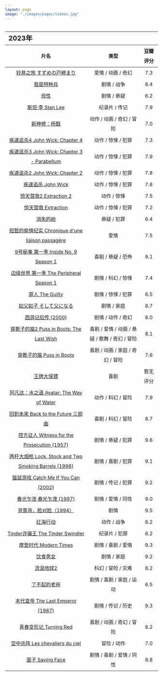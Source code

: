 ```yaml
---
layout: page
image: "./images/pages/videos.jpg"
---
```


<table style="line-height:32px;width:100%; height:100%; margin: 0 auto;text-align:center;border-bottom:1px solid;">
    <thead>
        <tr>
            <th colspan="4" style="text-align:left;font-size:22px;">2023年</th>
        </tr>
        <tr style="border-bottom:1px solid; border-top:1px solid;">
    　       <th>片名</th>
             <th>类型</th>
             <th>豆瓣评分</th>
        </tr>
　　</thead>
    <tbody>
        <tr>
    　　　　　<td><a href="https://movie.douban.com/subject/35371261/" target="_blank">铃芽之旅 すずめの戸締まり</a></td>
    　　　　　<td>爱情 / 动画 / 奇幻</td>
    　　　　　<td>7.3</td>
    　　 </tr>
        <tr>
    　　　　　<td><a href="https://movie.douban.com/subject/5919553/" target="_blank">我是特种兵</a></td>
    　　　　　<td>剧情 / 战争</td>
    　　　　　<td>8.4</td>
    　　 </tr>
        <tr>
    　　　　　<td><a href="https://movie.douban.com/subject/35656754/" target="_blank">母性</a></td>
    　　　　　<td>剧情 / 悬疑</td>
    　　　　　<td>6.2</td>
    　　 </tr>
        <tr>
    　　　　　<td><a href="https://movie.douban.com/subject/36200307/" target="_blank">斯坦·李 Stan Lee</a></td>
    　　　　　<td>纪录片 / 传记</td>
    　　　　　<td>7.9</td>
    　　 </tr>
        <tr>
    　　　　　<td><a href="https://movie.douban.com/subject/35360684/" target="_blank">新神榜：杨戬</a></td>
    　　　　　<td>动作 / 动画 / 奇幻 / 冒险</td>
    　　　　　<td>7.0</td>
    　　 </tr>
        <tr>
    　　　　　<td><a href="https://movie.douban.com/subject/33455421/" target="_blank">疾速追杀4 John Wick: Chapter 4</a></td>
    　　　　　<td>动作 / 惊悚 / 犯罪</td>
    　　　　　<td>7.3</td>
    　　 </tr>
        <tr>
    　　　　　<td><a href="https://movie.douban.com/subject/26909790/" target="_blank">疾速追杀3 John Wick: Chapter 3 - Parabellum</a></td>
    　　　　　<td>动作 / 惊悚 / 犯罪</td>
    　　　　　<td>7.9</td>
    　　 </tr>
        <tr>
    　　　　　<td><a href="https://movie.douban.com/subject/26333560/" target="_blank">疾速追杀2 John Wick: Chapter 2 </a></td>
    　　　　　<td>动作 / 惊悚 / 犯罪</td>
    　　　　　<td>7.8</td>
    　　 </tr>
        <tr>
    　　　　　<td><a href="https://movie.douban.com/subject/25798131/" target="_blank">疾速追杀 John Wick</a></td>
    　　　　　<td>动作 / 惊悚 / 犯罪</td>
    　　　　　<td>7.8</td>
    　　 </tr>
        <tr>
    　　　　　<td><a href="https://movie.douban.com/subject/35056376/" target="_blank">惊天营救2 Extraction 2</a></td>
    　　　　　<td>动作 / 惊悚</td>
    　　　　　<td>7.5</td>
    　　 </tr>
        <tr>
    　　　　　<td><a href="https://movie.douban.com/subject/30314127/" target="_blank">惊天营救 Extraction</a></td>
    　　　　　<td>动作 / 惊悚 / 犯罪</td>
    　　　　　<td>7.2</td>
    　　 </tr>
        <tr>
    　　　　　<td><a href="https://movie.douban.com/subject/35660795/" target="_blank">消失的她</a></td>
    　　　　　<td>悬疑 / 犯罪</td>
    　　　　　<td>6.4</td>
    　　 </tr>
        <tr>
    　　　　　<td><a href="https://movie.douban.com/subject/35447469/" target="_blank">短暂的偷情纪实 Chronique d'une liaison passagère</a></td>
    　　　　　<td>爱情</td>
    　　　　　<td>7.5</td>
    　　 </tr>
        <tr>
    　　　　　<td><a href="https://movie.douban.com/subject/20452350/" target="_blank">9号秘事 第一季 Inside No. 9 Season 1</a></td>
    　　　　　<td>喜剧 / 悬疑 / 恐怖</td>
    　　　　　<td>9.1</td>
    　　 </tr>
        <tr>
    　　　　　<td><a href="https://movie.douban.com/subject/30198955/" target="_blank">边缘世界 第一季 The Peripheral Season 1</a></td>
    　　　　　<td>剧情 / 科幻 / 惊悚</td>
    　　　　　<td>7.4</td>
    　　 </tr>
        <tr>
    　　　　　<td><a href="https://movie.douban.com/subject/30400539/" target="_blank">罪人 The Guilty </a></td>
    　　　　　<td>剧情 / 惊悚 / 犯罪</td>
    　　　　　<td>6.5</td>
    　　 </tr>
        <tr>
    　　　　　<td><a href="https://movie.douban.com/subject/10571509/" target="_blank">如父如子 そして父になる</a></td>
    　　　　　<td>剧情 / 家庭</td>
    　　　　　<td>8.7</td>
    　　 </tr>
        <tr>
    　　　　　<td><a href="https://movie.douban.com/subject/2245679/" target="_blank">西游记后传 (2000)</a></td>
    　　　　　<td>剧情 / 动作 / 奇幻</td>
    　　　　　<td>8.0</td>
    　　 </tr>
        <tr>
    　　　　　<td><a href="https://movie.douban.com/subject/25868125/" target="_blank">穿靴子的猫2 Puss in Boots: The Last Wish</a></td>
    　　　　　<td>喜剧 / 爱情 / 动画 / 悬疑 / 歌舞 / 奇幻 / 冒险</td>
    　　　　　<td>8.1</td>
    　　 </tr>
        <tr>
    　　　　　<td><a href="https://movie.douban.com/subject/2028585/" target="_blank">穿靴子的猫 Puss in Boots</a></td>
    　　　　　<td>喜剧 / 动画 / 家庭 / 奇幻 / 冒险</td>
    　　　　　<td>7.6</td>
    　　 </tr>
        <tr>
    　　　　　<td><a href="https://movie.douban.com/subject/35543544/" target="_blank">王牌大保镖</a></td>
    　　　　　<td>喜剧</td>
    　　　　　<td>暂无评分</td>
    　　 </tr>
        <tr>
    　　　　　<td><a href="https://movie.douban.com/subject/4811774/" target="_blank">阿凡达：水之道 Avatar: The Way of Water</a></td>
    　　　　　<td>动作 / 科幻 / 冒险</td>
    　　　　　<td>7.9</td>
    　　 </tr>
        <tr>
    　　　　　<td><a href="https://movie.douban.com/subject/1300555/" target="_blank">回到未来 Back to the Future 三部曲</a></td>
    　　　　　<td>喜剧 / 科幻 / 冒险</td>
    　　　　　<td>8.7</td>
    　　</tr>
        <tr>
    　　　　　<td><a href="https://movie.douban.com/subject/1296141/" target="_blank">控方证人 Witness for the Prosecution (1957)</a></td>
    　　　　　<td>剧情 / 悬疑 / 犯罪</td>
    　　　　　<td>9.6</td>
    　　</tr>
        <tr>
    　　　　　<td><a href="https://movie.douban.com/subject/1293350/" target="_blank">两杆大烟枪 Lock, Stock and Two Smoking Barrels (1998)</a></td>
    　　　　　<td>剧情 / 喜剧 / 犯罪</td>
    　　　　　<td>9.1</td>
    　　</tr>
        <tr>
    　　　　　<td><a href="https://movie.douban.com/subject/1305487/" target="_blank">猫鼠游戏 Catch Me If You Can (2002)</a></td>
    　　　　　<td>剧情 / 传记 / 犯罪</td>
    　　　　　<td>9.2</td>
    　　</tr>
        <tr>
    　　　　　<td><a href="https://movie.douban.com/subject/1292679/" target="_blank">春光乍泄 春光乍洩 (1997)</a></td>
    　　　　　<td>剧情 / 爱情 / 同性</td>
    　　　　　<td>9.0</td>
    　　</tr>
        <tr>
    　　　　　<td><a href="https://movie.douban.com/subject/1307856/" target="_blank">背靠背，脸对脸（1994）</a></td>
    　　　　　<td>剧情</td>
    　　　　　<td>9.5</td>
    　　</tr>
        <tr>
    　　　　　<td><a href="https://movie.douban.com/subject/26861685/" target="_blank">红海行动</a></td>
    　　　　　<td>动作 / 战争</td>
    　　　　　<td>8.2</td>
    　　</tr>
        <tr>
    　　　　　<td><a href="https://movie.douban.com/subject/35732660/" target="_blank">Tinder诈骗王 The Tinder Swindler</a></td>
    　　　　　<td>纪录片 / 犯罪</td>
    　　　　　<td>8.2</td>
    　　</tr>
        <tr>
    　　　　　<td><a href="https://movie.douban.com/subject/1294371/" target="_blank">摩登时代 Modern Times</a></td>
    　　　　　<td>剧情 / 喜剧 / 爱情</td>
    　　　　　<td>9.3</td>
    　　</tr>
        <tr>
    　　　　　<td><a href="https://movie.douban.com/subject/1291818/" target="_blank">饮食男女</a></td>
    　　　　　<td>剧情 / 家庭</td>
    　　　　　<td>9.2</td>
    　　</tr>
        <tr>
    　　　　　<td><a href="https://movie.douban.com/subject/35267208/" target="_blank">流浪地球2</a></td>
    　　　　　<td>科幻 / 冒险 / 灾难</td>
    　　　　　<td>8.2</td>
    　　</tr>
        <tr>
    　　　　　<td><a href="https://movie.douban.com/subject/30391228/" target="_blank">了不起的老爸</a></td>
    　　　　　<td>剧情 / 喜剧 / 家庭 / 运动</td>
    　　　　　<td>6.5</td>
    　　</tr>
        <tr>
    　　　　　<td><a href="https://movie.douban.com/subject/1293172/" target="_blank">末代皇帝 The Last Emperor (1987)</a></td>
    　　　　　<td>剧情 / 传记 / 历史</td>
    　　　　　<td>9.3</td>
    　　</tr>
        <tr>
    　　　　　<td><a href="https://movie.douban.com/subject/35284253/" target="_blank">青春变形记 Turning Red</a></td>
    　　　　　<td>喜剧 / 动画 / 奇幻 / 冒险</td>
    　　　　　<td>8.2</td>
    　　</tr>
        <tr>
    　　　　　<td><a href="https://movie.douban.com/subject/1550450/" target="_blank">空中杀阵 Les chevaliers du ciel</a></td>
    　　　　　<td>冒险 / 动作</td>
    　　　　　<td>7.0</td>
    　　</tr>
        <tr>
    　　　　　<td><a href="https://movie.douban.com/subject/1421278/" target="_blank">面子 Saving Face</a></td>
    　　　　　<td>剧情 / 喜剧 / 爱情 / 同性</td>
    　　　　　<td>8.8</td>
    　　</tr>
    </tbody>
</table>

<table style="line-height:32px;width:100%; height:100%; margin: 0 auto;text-align:center;border-bottom:1px solid;">
    <thead>
        <tr>
            <th colspan="4" style="text-align:left;font-size:22px;">2022年</th>
        </tr>
        <tr style="border-bottom:1px solid; border-top:1px solid;">
            　 <th>片名</th>
            <th>类型</th>
            <th>豆瓣评分</th>
        </tr>
        　　
    </thead>
    <tbody>
        <tr>
            　　　　　<td>
                <a href="https://movie.douban.com/subject/1303173/" target="_blank">甲方乙方</a>
            </td>
            　　　　　<td>喜剧</td>
            　　　　　<td>8.4</td>
        　　</tr>
        <tr>
            　　　　　<td>
                <a href="https://movie.douban.com/subject/1304102/" target="_blank">谍影重重 The Bourne Identity</a>
            </td>
            　　　　　<td>动作 / 悬疑 / 惊悚</td>
            　　　　　<td>8.6</td>
            　　</tr>
        <tr>
            　　　　　<td>
                <a href="https://movie.douban.com/subject/3395373/" target="_blank">蝙蝠侠：黑暗骑士崛起 The Dark Knight Rises</a>
            </td>
            　　　　　<td>剧情 / 动作 / 科幻 / 犯罪 / 惊悚</td>
            　　　　　<td>8.8</td>
            　　</tr>
        <tr>
            　　　　　<td>
                <a href="https://movie.douban.com/subject/1851857/" target="_blank">蝙蝠侠：黑暗骑士 The Dark Knight</a>
            </td>
            　　　　　<td>剧情 / 动作 / 科幻 / 犯罪 / 惊悚</td>
            　　　　　<td>9.2</td>
            　　</tr>
        <tr>
            　　　　　<td>
                <a href="https://movie.douban.com/subject/1309069/" target="_blank">蝙蝠侠：侠影之谜 Batman Begins</a>
            </td>
            　　　　　<td>剧情 / 动作 / 科幻 / 犯罪 / 惊悚</td>
            　　　　　<td>8.6</td>
            　　</tr>
        <tr>
            　　　　　<td>
                <a href="https://movie.douban.com/subject/1307389/" target="_blank">憨豆特工 Johnny English</a>
            </td>
            　　　　　<td>喜剧 / 动作 / 冒险</td>
            　　　　　<td>7.7</td>
            　　</tr>
        <tr>
            　　　　　<td>
                <a href="https://movie.douban.com/subject/1307739/" target="_blank">国产凌凌漆</a>
            </td>
            　　　　　<td>喜剧 / 动作</td>
            　　　　　<td>8.4</td>
            　　</tr>
        <tr>
            　　　　　<td>
                <a href="https://movie.douban.com/subject/1308843/" target="_blank">我，机器人 I, Robot</a>
            </td>
            　　　　　<td>动作 / 科幻 / 悬疑 / 惊悚</td>
            　　　　　<td>8.2</td>
            　　</tr>
        <tr>
            　　　　　<td>
                <a href="https://movie.douban.com/subject/25864085/" target="_blank">火星救援 The Martian</a>
            </td>
            　　　　　<td>剧情 / 科幻 / 冒险</td>
            　　　　　<td>8.5</td>
            　　</tr>
        <tr>
            　　　　　<td>
                <a href="" target="_blank">独裁者</a>
            </td>
            　　　　　<td>喜剧</td>
            　　　　　<td>-</td>
            　　</tr>
        <tr>
            　　　　　<td>
                <a href="https://movie.douban.com/subject/1300117/" target="_blank">千钧一发</a>
            </td>
            　　　　　<td>剧情 / 科幻 / 惊悚</td>
            　　　　　<td>8.8</td>
            　　</tr>
        <tr>
            　　　　　<td>
                <a href="https://movie.douban.com/subject/35183042/" target="_blank">独行月球</a>
            </td>
            　　　　　<td>喜剧 / 科幻</td>
            　　　　　<td>6.7</td>
            　　</tr>
        <tr>
            　　　　　<td>
                <a href="https://movie.douban.com/subject/34442667/" target="_blank">搜索</a>
            </td>
            　　　　　<td>剧情 / 悬疑</td>
            　　　　　<td>7.4</td>
            　　</tr>
        <tr>
            　　　　　<td>
                <a href="https://movie.douban.com/subject/34874432/" target="_blank">花束般的恋爱</a>
            </td>
            　　　　　<td>剧情 / 爱情</td>
            　　　　　<td>8.6</td>
            　　</tr>
        <tr>
            　　　　　<td>
                <a href="https://movie.douban.com/subject/24404677/" target="_blank">超体 Lucy</a>
            </td>
            　　　　　<td>动作 / 科幻</td>
            　　　　　<td>7.4</td>
            　　</tr>
        <tr>
            　　　　　<td>
                <a href="https://movie.douban.com/subject/35280912/" target="_blank">首尔大作战 서울대작전</a>
            </td>
            　　　　　<td>剧情 / 喜剧 / 动作 / 犯罪</td>
            　　　　　<td>5.3</td>
            　　</tr>
        <tr>
            　　　　　<td>
                <a href="https://movie.douban.com/subject/3397503/" target="_blank">未知死亡 Ghajini</a>
            </td>
            　　　　　<td>剧情 / 动作 / 爱情 / 悬疑 / 惊悚</td>
            　　　　　<td>8.2</td>
            　　</tr>
        <tr>
            　　　　　<td>
                <a href="https://movie.douban.com/subject/35073886/" target="_blank">分手的决心 헤어질 결심</a>
            </td>
            　　　　　<td>剧情 / 犯罪 / 悬疑 </td>
            　　　　　<td>7.7</td>
            　　</tr>
        <tr>
            　　　　　<td>
                <a href="https://movie.douban.com/subject/1301753/" target="_blank">狮子王 The Lion King (1994)</a>
            </td>
            　　　　　<td>动画 / 冒险 / 歌舞</td>
            　　　　　<td>9.1</td>
            　　</tr>
        <tr>
            　　　　　<td>
                <a href="https://movie.douban.com/subject/10453723/" target="_blank">人类清除计划 The Purge</a>
            </td>
            　　　　　<td>科幻 / 惊悚 / 犯罪</td>
            　　　　　<td>6.0</td>
            　　</tr>
        <tr>
            　　　　　<td>
                <a href="https://movie.douban.com/subject/25986180/" target="_blank">釜山行 부산행</a>
            </td>
            　　　　　<td>动作 / 惊悚 / 灾难</td>
            　　　　　<td>8.6</td>
            　　</tr>
        <tr>
            　　　　　<td>
                <a href="https://movie.douban.com/subject/30345887/" target="_blank">热血 뜨거운 피</a>
            </td>
            　　　　　<td>动作</td>
            　　　　　<td>6.3</td>
            　　</tr>
        <tr>
            　　　　　<td>
                <a href="https://movie.douban.com/subject/30211998/" target="_blank">绅士们 The Gentlemen</a>
            </td>
            　　　　　<td>喜剧 / 动作 / 犯罪</td>
            　　　　　<td>8.3</td>
            　　</tr>
        <tr>
            　　　　　<td>
                <a href="https://movie.douban.com/subject/1815638/" target="_blank">录取通知 Accepted</a>
            </td>
            　　　　　<td>喜剧</td>
            　　　　　<td>7.6</td>
            　　</tr>
        <tr>
            　　　　　<td>
                <a href="https://movie.douban.com/subject/4305436/" target="_blank">志明与春娇</a>
            </td>
            　　　　　<td>剧情 / 喜剧 / 爱情</td>
            　　　　　<td>7.9</td>
            　　</tr>
        <tr>
            　　　　　<td>
                <a href="https://movie.douban.com/subject/1291999/" target="_blank">重庆森林</a>
            </td>
            　　　　　<td>剧情 / 爱情</td>
            　　　　　<td>8.8</td>
            　　</tr>
        <tr>
            　　　　　<td>
                <a href="https://movie.douban.com/subject/4191644/" target="_blank">一天 One Day</a>
            </td>
            　　　　　<td>剧情 / 爱情</td>
            　　　　　<td>7.9</td>
            　　</tr>
        <tr>
            　　　　　<td>
                <a href="https://movie.douban.com/subject/25934014/" target="_blank">爱乐之城 La La Land</a>
            </td>
            　　　　　<td>剧情 / 爱情 / 歌舞</td>
            　　　　　<td>8.4</td>
            　　</tr>
        <tr>
            　　　　　<td>
                <a href="https://movie.douban.com/subject/3822687/" target="_blank">神秘海域 Uncharted</a>
            </td>
            　　　　　<td>动作 / 冒险</td>
            　　　　　<td>8.3</td>
            　　</tr>
        <tr>
            　　　　　<td>
                <a href="https://movie.douban.com/subject/35874097/" target="_blank">西部世界</a>
            </td>
            　　　　　<td>科幻</td>
            　　　　　<td>8.9</td>
            　　</tr>
        <tr>
            　　　　　<td>
                <a href="https://movie.douban.com/subject/35874097/" target="_blank">网络炼狱：揭发N号房</a>
            </td>
            　　　　　<td>纪录片</td>
            　　　　　<td>7.9</td>
            　　</tr>
        <tr>
            　　　　　<td>
                <a href="https://movie.douban.com/subject/35200310/" target="_blank">爱，死亡和机器人(1-3季)</a>
            </td>
            　　　　　<td>喜剧 / 科幻 / 动画 / 奇幻 / 恐怖</td>
            　　　　　<td>-</td>
            　　</tr>
        <tr>
            　　　　　<td>
                <a href="https://movie.douban.com/subject/35200310/" target="_blank">金属霸主 Metal Lords</a>
            </td>
            　　　　　<td>喜剧 / 音乐</td>
            　　　　　<td>7.0</td>
            　　</tr>
        <tr>
            　　　　　<td>
                <a href="https://movie.douban.com/subject/1291828/" target="_blank">天堂电影院 Nuovo Cinema Paradiso</a>
            </td>
            　　　　　<td>剧情 / 爱情</td>
            　　　　　<td>9.2</td>
            　　</tr>
        <tr>
            　　　　　<td>
                <a href="https://movie.douban.com/subject/35613853/" target="_blank">长津湖之水门桥</a>
            </td>
            　　　　　<td>剧情 / 历史 / 战争</td>
            　　　　　<td>7.2</td>
            　　</tr>
        <tr>
            　　　　　<td>
                <a href="https://movie.douban.com/subject/35505100/" target="_blank">这个杀手不太冷静</a>
            </td>
            　　　　　<td>喜剧</td>
            　　　　　<td>6.2</td>
            　　</tr>
        <tr>
            　　　　　<td>
                <a href="https://search.douban.com/movie/subject_search?search_text=%E9%BB%91%E9%95%9C&cat=1002" target="_blank">黑镜（1-5季）</a>
            </td>
            　　　　　<td>剧情 / 科幻 / 惊悚</td>
            　　　　　<td>-</td>
            　　</tr>
        <tr>
            　　　　　<td>
                <a href="https://movie.douban.com/subject/4135710/" target="_blank">Hello！树先生</a>
            </td>
            　　　　　<td>剧情</td>
            　　　　　<td>8.2</td>
            　　</tr>
        <tr>
            　　　　　<td>
                <a href="https://movie.douban.com/subject/27119724/" target="_blank">小丑 Joker</a>
            </td>
            　　　　　<td>剧情 / 惊悚 / 犯罪</td>
            　　　　　<td>8.7</td>
            　　</tr>
        <tr>
            　　　　　<td>
                <a href="https://movie.douban.com/subject/20276229/" target="_blank">007：无暇赴死 No Time to Die</a>
            </td>
            　　　　　<td>动作 / 惊悚 / 冒险</td>
            　　　　　<td>6.6</td>
            　　</tr>
        <tr>
            　　　　　<td>
                <a href="https://movie.douban.com/subject/1760622/" target="_blank">香水 Perfume: The Story of a Murderer</a>
            </td>
            　　　　　<td>剧情 / 犯罪 / 奇幻</td>
            　　　　　<td>8.5</td>
            　　</tr>
        <tr>
            　　　　　<td>
                <a href="https://movie.douban.com/subject/1291546/" target="_blank">霸王别姬</a>
            </td>
            　　　　　<td>剧情 / 爱情 / 同性</td>
            　　　　　<td>9.6</td>
            　　</tr>
        <tr>
            　　　　　<td>
                <a href="https://movie.douban.com/subject/1300945/" target="_blank">云中漫步 A Walk in the Clouds</a>
            </td>
            　　　　　<td>剧情 / 爱情</td>
            　　　　　<td>7.8</td>
            　　</tr>
        <tr>
            　　　　　<td>
                <a href="https://movie.douban.com/subject/5153254/" target="_blank">爱你，罗茜 Love, Rosie</a>
            </td>
            　　　　　<td>喜剧 / 爱情</td>
            　　　　　<td>7.5</td>
            　　</tr>
        <tr>
            　　　　　<td>
                <a href="https://movie.douban.com/subject/1292401/" target="_blank">真爱至上 Love Actually</a>
            </td>
            　　　　　<td>喜剧 / 剧情 / 爱情</td>
            　　　　　<td>8.6</td>
            　　</tr>
        <tr>
            　　　　　<td>
                <a href="https://movie.douban.com/subject/35422807/" target="_blank">扬名立万</a>
            </td>
            　　　　　<td>剧情 / 喜剧 / 悬疑</td>
            　　　　　<td>7.4</td>
            　　</tr>
        <tr>
            　　　　　<td>
                <a href="https://movie.douban.com/subject/1292274/" target="_blank">幸福终点站 The Terminal</a>
            </td>
            　　　　　<td>喜剧 / 剧情 / 爱情</td>
            　　　　　<td>8.8</td>
            　　</tr>
        <tr>
            　　　　　<td>
                <a href="https://movie.douban.com/subject/1292720/" target="_blank">阿甘正传 Forrest Gump</a>
            </td>
            　　　　　<td>剧情 / 爱情</td>
            　　　　　<td>9.5</td>
            　　</tr>
        <tr>
            　　　　　<td>
                <a href="https://movie.douban.com/subject/26683723/" target="_blank">后来的我们</a>
            </td>
            　　　　　<td>剧情 / 爱情</td>
            　　　　　<td>5.9</td>
            　　</tr>
        <tr>
            　　　　　<td>
                <a href="https://movie.douban.com/subject/34869362/" target="_blank">温暖的抱抱</a>
            </td>
            　　　　　<td>喜剧</td>
            　　　　　<td>5.2</td>
            　　</tr>
        <tr>
            　　　　　<td>
                <a href="https://movie.douban.com/subject/35444998/" target="_blank">李茂扮太子</a>
            </td>
            　　　　　<td>喜剧 / 古装</td>
            　　　　　<td>4.3</td>
            　　</tr>
        <tr>
            　　　　　<td>
                <a href="https://movie.douban.com/subject/35376457" target="_blank">爱情神话</a>
            </td>
            　　　　　<td>剧情 / 喜剧 / 爱情</td>
            　　　　　<td>8.2</td>
            　　</tr>
        <tr>
            　　　　　<td>
                <a href="https://movie.douban.com/subject/1300282/" target="_blank">异次元骇客</a>
            </td>
            　　　　　<td>科幻 / 悬疑 / 惊悚</td>
            　　　　　<td>8.4</td>
            　　</tr>
        <tr>
            　　　　　<td>
                <a href="https://movie.douban.com/subject/35294995/" target="_blank">我和我的父辈</a>
            </td>
            　　　　　<td>剧情</td>
            　　　　　<td>6.6</td>
            　　</tr>
        <tr>
            　　　　　<td>
                <a href="https://movie.douban.com/subject/1302425/" target="_blank">喜剧之王</a>
            </td>
            　　　　　<td>喜剧 / 剧情 / 爱情</td>
            　　　　　<td>8.8</td>
            　　</tr>
        <tr>
            　　　　　<td>
                <a href="https://movie.douban.com/subject/1329936/" target="_blank">大内密探零零发</a>
            </td>
            　　　　　<td>喜剧 / 动作 / 爱情 / 古装</td>
            　　　　　<td>7.9</td>
            　　</tr>
        <tr>
            　　　　　<td>
                <a href="https://movie.douban.com/subject/27113517/" target="_blank">血观音</a>
            </td>
            　　　　　<td>剧情 / 悬疑</td>
            　　　　　<td>8.5</td>
            　　</tr>
        <tr>
            　　　　　<td>
                <a href="https://movie.douban.com/subject/32659890/" target="_blank">黑客帝国：矩阵重启</a>
            </td>
            　　　　　<td>动作 / 科幻</td>
            　　　　　<td>5.7</td>
            　　</tr>
        <tr>
            　　　　　<td>
                <a href="https://movie.douban.com/subject/35441797/" target="_blank">新年快乐 해피뉴이어</a>
            </td>
            　　　　　<td>剧情 / 爱情</td>
            　　　　　<td>6.2</td>
            　　</tr>
    </tbody>
</table>

<table style="line-height:32px;width:100%; height:100%; margin: 0 auto;text-align:center;border-bottom:1px solid;">
    <thead>
        <tr>
            <th colspan="4" style="text-align:left;font-size:22px;">2021年</th>
        </tr>
        <tr style="border-bottom:1px solid; border-top:1px solid;">
    　       <th>片名</th>
             <th>类型</th>
             <th>豆瓣评分</th>
        </tr>
　　</thead>
    <tbody>
        <tr>
    　　　　　<td><a href="https://movie.douban.com/subject/32659890/" target="_blank">我和我的祖国</a></td>
    　　　　　<td>剧情</td>
    　　　　　<td>7.6</td>
    　　</tr>
        <tr>
    　　　　　<td><a href="https://movie.douban.com/subject/35068653/" target="_blank">误杀2</a></td>
    　　　　　<td>剧情 / 犯罪</td>
    　　　　　<td>6.0</td>
    　　</tr>
        <tr>
    　　　　　<td><a href="https://movie.douban.com/subject/30174085/" target="_blank">怒火重案</a></td>
    　　　　　<td>动作 / 犯罪</td>
    　　　　　<td>7.2</td>
    　　</tr>
        <tr>
    　　　　　<td><a href="https://movie.douban.com/subject/25845392/" target="_blank">长津湖</a></td>
    　　　　　<td>剧情 / 历史 / 战争</td>
    　　　　　<td>7.4</td>
    　　</tr>
        <tr>
    　　　　　<td><a href="https://movie.douban.com/subject/26761935/" target="_blank">孤单又灿烂的神：鬼怪</a></td>
    　　　　　<td>剧情</td>
    　　　　　<td>8.8</td>
    　　</tr>
    　　<tr>
    　　　　　<td><a href="https://book.douban.com/subject/35585201/" target="_blank">沙丘</a></td>
    　　　　　<td>剧情 / 科幻 / 冒险</td>
    　　　　　<td>7.8</td>
    　　</tr>
    　　<tr>
    　　　　　<td><a href="https://movie.douban.com/subject/10558440/" target="_blank">乐园追放</a></td>
    　　　　　<td>科幻 / 动画</td>
    　　　　　<td>8.2</td>
    　　</tr>
    　　<tr>
    　　　　　<td><a href="https://movie.douban.com/subject/35051512/" target="_blank">我和我的家乡</a></td>
    　　　　　<td>剧情 / 喜剧</td>
    　　　　　<td>7.1</td>
    　　</tr>
    　　<tr>
    　　　　　<td><a href="https://movie.douban.com/subject/33420285/" target="_blank">真心半解</a></td>
    　　　　　<td>喜剧 / 爱情 / 同性</td>
    　　　　　<td>8.0</td>
    　　</tr>
    　　<tr>
    　　　　　<td><a href="https://movie.douban.com/subject/34787747/" target="_blank">最初的梦想</a></td>
    　　　　　<td>剧情 / 喜剧 / 爱情</td>
    　　　　　<td>7.8</td>
    　　</tr>
    　　<tr>
    　　　　　<td><a href="https://movie.douban.com/subject/21937438/" target="_blank">蒙太奇</a></td>
    　　　　　<td>剧情 / 惊悚 / 犯罪</td>
    　　　　　<td>8.2</td>
    　　</tr>
    　　<tr>
    　　　　　<td><a href="https://movie.douban.com/subject/32493124/" target="_blank">悬崖之上</a></td>
    　　　　　<td>剧情 / 动作 / 悬疑</td>
    　　　　　<td>7.6</td>
    　　</tr>
    　　<tr>
    　　　　　<td><a href="https://movie.douban.com/subject/30337388/" target="_blank">失控玩家</a></td>
    　　　　　<td>喜剧 / 动作 / 科幻</td>
    　　　　　<td>7.5</td>
    　　</tr>
    　　<tr>
    　　　　　<td><a href="https://movie.douban.com/subject/5319835/" target="_blank">101次求婚</a></td>
    　　　　　<td>爱情</td>
    　　　　　<td>5.7</td>
    　　</tr>
    　　<tr>
    　　　　　<td><a href="https://movie.douban.com/subject/1292213/" target="_blank">大话西游之仙履奇缘</a></td>
    　　　　　<td>喜剧 / 爱情 / 奇幻 / 古装</td>
    　　　　　<td>9.2</td>
    　　</tr>
    　　<tr>
    　　　　　<td><a href="https://movie.douban.com/subject/25881778/" target="_blank">我要我们在一起</a></td>
    　　　　　<td>剧情 / 爱情</td>
    　　　　　<td>6.0</td>
    　　</tr>
        <tr>
    　　　　　<td><a href="https://movie.douban.com/subject/30176393/" target="_blank">误杀</a></td>
    　　　　　<td>剧情 / 悬疑 / 犯罪</td>
    　　　　　<td>7.6</td>
    　　</tr>
        　　<tr>
    　　　　　<td><a href="https://movie.douban.com/subject/3541415/" target="_blank">盗梦空间</a></td>
    　　　　　<td>剧情 / 科幻 / 悬疑 / 冒险</td>
    　　　　　<td>9.3</td>
    　　</tr>
        <tr>
    　　　　　<td><a href="https://movie.douban.com/subject/1309163/" target="_blank">恋恋笔记本</a></td>
    　　　　　<td>剧情 / 爱情</td>
    　　　　　<td>8.6</td>
    　　</tr>
        　　<tr>
    　　　　　<td><a href="https://movie.douban.com/subject/26799731/" target="_blank">请以你的名字呼唤我</a></td>
    　　　　　<td>剧情 / 爱情 / 同性</td>
    　　　　　<td>8.9</td>
    　　</tr>
        <tr>
    　　　　　<td><a href="https://movie.douban.com/subject/30318116/" target="_blank">利刃出鞘</a></td>
    　　　　　<td>剧情 / 喜剧 / 悬疑 / 犯罪</td>
    　　　　　<td>8.1</td>
    　　</tr>
        　　<tr>
    　　　　　<td><a href="https://movie.douban.com/subject/26877492/" target="_blank">小森林</a></td>
    　　　　　<td>剧情</td>
    　　　　　<td>7.4</td>
    　　</tr>
        <tr>
    　　　　　<td><a href="https://movie.douban.com/subject/1298522/" target="_blank">小妇人</a></td>
    　　　　　<td>剧情 / 爱情 / 家庭</td>
    　　　　　<td>8.5</td>
    　　</tr>
        <tr>
    　　　　　<td><a href="https://movie.douban.com/subject/25773932/" target="_blank">爆裂鼓手</a></td>
    　　　　　<td>剧情 / 音乐</td>
    　　　　　<td>8.7</td>
    　　</tr>
        <tr>
    　　　　　<td><a href="https://movie.douban.com/subject/30444960/" target="_blank">信条</a></td>
    　　　　　<td>剧情 / 动作 / 科幻</td>
    　　　　　<td>7.6</td>
    　　</tr>
        <tr>
    　　　　　<td><a href="https://movie.douban.com/subject/35198827/" target="_blank">当男人恋爱时</a></td>
    　　　　　<td>爱情</td>
    　　　　　<td>6.4</td>
    　　</tr>
        <tr>
    　　　　　<td><a href="https://movie.douban.com/subject/1889243/" target="_blank">星际穿越</a></td>
    　　　　　<td>剧情 / 科幻 / 冒险</td>
    　　　　　<td>9.3</td>
    　　</tr>
        <tr>
    　　　　　<td><a href="https://movie.douban.com/subject/26302614/" target="_blank">请回答1988</a></td>
    　　　　　<td>剧情 / 喜剧 / 爱情</td>
    　　　　　<td>9.7</td>
    　　</tr>
        <tr>
    　　　　　<td><a href="https://movie.douban.com/subject/30402296/" target="_blank">天气之子</a></td>
    　　　　　<td>爱情 / 动画 / 奇幻</td>
    　　　　　<td>7.1</td>
    　　</tr>
        <tr>
    　　　　　<td><a href="https://movie.douban.com/subject/26696879/" target="_blank">你好，疯子</a></td>
    　　　　　<td>剧情 / 喜剧 / 悬疑</td>
    　　　　　<td>6.7</td>
    　　</tr>
        <tr>
    　　　　　<td><a href="https://movie.douban.com/subject/34841067/" target="_blank">你好，李焕英</a></td>
    　　　　　<td>剧情 / 喜剧 / 奇幻</td>
    　　　　　<td>7.8</td>
    　　</tr>
        <tr>
    　　　　　<td><a href="https://movie.douban.com/subject/30181230/" target="_blank">我们与恶的距离</a></td>
    　　　　　<td>剧情</td>
    　　　　　<td>9.4</td>
    　　</tr>
    </tbody>
</table>

<br/>
<table style="line-height:32px;width:100%; height:100%; margin: 0 auto;text-align:center;border-bottom:1px solid;">
    <thead>
        <tr>
            <th colspan="4" style="text-align:left;font-size:22px;">2020年</th>
        </tr>
        <tr style="border-bottom:1px solid; border-top:1px solid;">
    　       <th>片名</th>
             <th>类型</th>
             <th>豆瓣评分</th>
        </tr>
　　</thead>
    <tbody>
        <tr>
    　　　　　<td><a href="https://movie.douban.com/subject/30128916/" target="_blank">夺冠</a></td>
    　　　　　<td>剧情 / 运动</td>
    　　　　　<td>7.2</td>
    　　</tr>
        <tr>
    　　　　　<td><a href="https://movie.douban.com/subject/27060077/" target="_blank">绿皮书</a></td>
    　　　　　<td>剧情 / 喜剧 / 音乐 / 传记</td>
    　　　　　<td>8.9</td>
    　　</tr>
        <tr>
    　　　　　<td><a href="https://movie.douban.com/subject/1652592/" target="_blank">阿里塔：战斗天使</a></td>
    　　　　　<td>动作 / 科幻 / 冒险</td>
    　　　　　<td>7.5</td>
    　　</tr>
        <tr>
    　　　　　<td><a href="https://movie.douban.com/subject/30269016/" target="_blank">半个喜剧</a></td>
    　　　　　<td>喜剧 / 爱情</td>
    　　　　　<td>7.3</td>
    　　</tr>
        <tr>
    　　　　　<td><a href="https://movie.douban.com/subject/30482645/" target="_blank">数码宝贝:最后的进化</a></td>
    　　　　　<td>动画 / 冒险</td>
    　　　　　<td>7.3</td>
    　　</tr>
        <tr>
    　　　　　<td><a href="https://movie.douban.com/subject/30327897/" target="_blank">漫长的告别</a></td>
    　　　　　<td>剧情 / 家庭</td>
    　　　　　<td>7.7</td>
    　　</tr>
        <tr>
    　　　　　<td><a href="https://movie.douban.com/subject/27150283/" target="_blank">狼嚎</a></td>
    　　　　　<td>动作 / 科幻 / 惊悚 / 冒险</td>
    　　　　　<td>7.2</td>
    　　</tr>
        <tr>
    　　　　　<td><a href="https://movie.douban.com/subject/6538866/" target="_blank">极速车王</a></td>
    　　　　　<td>剧情 / 传记 / 运动</td>
    　　　　　<td>8.5</td>
    　　</tr>
        <tr>
    　　　　　<td><a href="https://movie.douban.com/subject/30462527/" target="_blank">基督圣体</a></td>
    　　　　　<td>剧情</td>
    　　　　　<td>7.7</td>
    　　</tr>
        <tr>
    　　　　　<td><a href="https://movie.douban.com/subject/26709258/" target="_blank">罗小黑战记</a></td>
    　　　　　<td>动作 / 动画 / 奇幻</td>
    　　　　　<td>8.1</td>
    　　</tr>
        <tr>
    　　　　　<td><a href="https://movie.douban.com/subject/26683290/" target="_blank">你的名字</a></td>
    　　　　　<td>剧情 / 爱情 / 动画</td>
    　　　　　<td>8.5</td>
    　　</tr>
    </tbody>
</table>

<br/>
<table style="line-height:32px;width:100%; height:100%; margin: 0 auto;text-align:center;border-bottom:1px solid;">
    <thead>
        <tr>
            <th colspan="4" style="text-align:left;font-size:22px;">之前</th>
        </tr>
        <tr style="border-bottom:1px solid; border-top:1px solid;">
    　       <th>片名</th>
             <th>类型</th>
             <th>豆瓣评分</th>
        </tr>
　　</thead>
    <tbody>
        <tr>
    　　　　　<td><a href="https://movie.douban.com/subject/1292001/" target="_blank">海上钢琴师</a></td>
    　　　　　<td>剧情 / 音乐</td>
    　　　　　<td>9.3</td>
    　　</tr>
        <tr>
    　　　　　<td><a href="https://movie.douban.com/subject/2124724/" target="_blank">不能说的秘密</a></td>
    　　　　　<td>爱情 / 音乐 / 奇幻</td>
    　　　　　<td>8.0</td>
    　　</tr>
        <tr>
    　　　　　<td><a href="https://movie.douban.com/subject/1292052/" target="_blank">肖申克的救赎</a></td>
    　　　　　<td>剧情 / 犯罪</td>
    　　　　　<td>9.7</td>
    　　</tr>
        <tr>
    　　　　　<td><a href="https://movie.douban.com/subject/27010768/" target="_blank">寄生虫</a></td>
    　　　　　<td>剧情 / 喜剧</td>
    　　　　　<td>8.8</td>
    　　</tr>
        <tr>
    　　　　　<td><a href="https://movie.douban.com/subject/7064681/" target="_blank">狼的孩子雨和雪</a></td>
    　　　　　<td>剧情 / 动画 / 家庭 / 奇幻</td>
    　　　　　<td>8.7</td>
    　　</tr>
        <tr>
    　　　　　<td><a href="https://movie.douban.com/subject/30152451/" target="_blank">厉害了，我的国</a></td>
    　　　　　<td>纪录片</td>
    　　　　　<td>8.5</td>
    　　</tr>
        <tr>
    　　　　　<td><a href="https://movie.douban.com/subject/2043546/" target="_blank">秒速5厘米</a></td>
    　　　　　<td>剧情 / 爱情 / 动画</td>
    　　　　　<td>8.3</td>
    　　</tr>
        <tr>
    　　　　　<td><a href="https://movie.douban.com/subject/26280710/" target="_blank">怪物之子</a></td>
    　　　　　<td>动作 / 动画 / 奇幻 / 冒险</td>
    　　　　　<td>7.8</td>
    　　</tr>
        <tr>
    　　　　　<td><a href="https://movie.douban.com/subject/1297052/" target="_blank">侧耳倾听</a></td>
    　　　　　<td>剧情 / 爱情 / 动画</td>
    　　　　　<td>8.9</td>
    　　</tr>
        <tr>
    　　　　　<td><a href="https://movie.douban.com/subject/1291583/" target="_blank">天空之城</a></td>
    　　　　　<td>动画 / 奇幻 / 冒险</td>
    　　　　　<td>9.1</td>
    　　</tr>
        <tr>
    　　　　　<td><a href="https://movie.douban.com/subject/1291585/" target="_blank">风之谷</a></td>
    　　　　　<td>动画 / 奇幻 / 冒险</td>
    　　　　　<td>8.9</td>
    　　</tr>
        <tr>
    　　　　　<td><a href="https://movie.douban.com/subject/1291560/" target="_blank">龙猫</a></td>
    　　　　　<td>动画 / 奇幻 / 冒险</td>
    　　　　　<td>9.2</td>
    　　</tr>
        <tr>
    　　　　　<td><a href="https://movie.douban.com/subject/11026735/" target="_blank">超能陆战队</a></td>
    　　　　　<td>喜剧 / 动作 / 科幻 / 动画 / 冒险</td>
    　　　　　<td>8.7</td>
    　　</tr>
        <tr>
    　　　　　<td><a href="https://movie.douban.com/subject/1959877/" target="_blank">崖上的波妞</a></td>
    　　　　　<td>动画 / 奇幻 / 冒险</td>
    　　　　　<td>8.6</td>
    　　</tr>
        <tr>
    　　　　　<td><a href="https://movie.douban.com/subject/1297359/" target="_blank">幽灵公主</a></td>
    　　　　　<td>动画 / 奇幻 / 冒险</td>
    　　　　　<td>8.9</td>
    　　</tr>
        <tr>
    　　　　　<td><a href="https://movie.douban.com/subject/1291838/" target="_blank">红猪</a></td>
    　　　　　<td>喜剧 / 动画 / 冒险</td>
    　　　　　<td>8.5</td>
    　　</tr>
        <tr>
    　　　　　<td><a href="https://movie.douban.com/subject/2373195/" target="_blank">绝命毒师(1-5季)</a></td>
    　　　　　<td>剧情 / 犯罪</td>
    　　　　　<td>9.1</td>
    　　</tr>
        <tr>
    　　　　　<td><a href="https://movie.douban.com/subject/3016187/" target="_blank">权力的游戏(1-6季)</a></td>
    　　　　　<td>剧情 / 奇幻 / 冒险</td>
    　　　　　<td>9.4</td>
    　　</tr>
        <tr>
    　　　　　<td><a href="https://movie.douban.com/subject/25726259/" target="_blank">风骚律师</a></td>
    　　　　　<td>剧情 / 喜剧 / 犯罪</td>
    　　　　　<td>9.3</td>
    　　</tr>
        <tr>
    　　　　　<td><a href="https://movie.douban.com/subject/4317594/" target="_blank">夏威夷特勤组</a></td>
    　　　　　<td>剧情</td>
    　　　　　<td>7.8</td>
    　　</tr>
        <tr>
    　　　　　<td><a href="https://movie.douban.com/subject/6037429/" target="_blank">纸牌屋</a></td>
    　　　　　<td>剧情</td>
    　　　　　<td>9.3</td>
    　　</tr>
        <tr>
    　　　　　<td><a href="https://movie.douban.com/subject/26284621/" target="_blank">追凶者也</a></td>
    　　　　　<td>剧情 / 喜剧 / 犯罪</td>
    　　　　　<td>7.9</td>
    　　</tr>
        <tr>
    　　　　　<td><a href="https://movie.douban.com/subject/27110296/" target="_blank">无名之辈</a></td>
    　　　　　<td>剧情 / 喜剧</td>
    　　　　　<td>8.0</td>
    　　</tr>
        <tr>
    　　　　　<td><a href="https://movie.douban.com/subject/27622447/" target="_blank">小偷家族</a></td>
    　　　　　<td>剧情 / 犯罪 / 家庭</td>
    　　　　　<td>8.7</td>
    　　</tr>
        <tr>
    　　　　　<td><a href="https://movie.douban.com/subject/26611804/" target="_blank">三块广告牌</a></td>
    　　　　　<td>剧情 / 犯罪</td>
    　　　　　<td>8.7</td>
    　　</tr>
        <tr>
    　　　　　<td><a href="https://movie.douban.com/subject/26363254/" target="_blank">战狼</a></td>
    　　　　　<td>动作 / 战争</td>
    　　　　　<td>7.1</td>
    　　</tr>
        <tr>
    　　　　　<td><a href="https://movie.douban.com/subject/26363254/" target="_blank">战狼2</a></td>
    　　　　　<td>动作 / 战争</td>
    　　　　　<td>7.1</td>
    　　</tr>
        <tr>
    　　　　　<td><a href="https://movie.douban.com/subject/6786002/" target="_blank">触不可及</a></td>
    　　　　　<td>剧情 / 喜剧</td>
    　　　　　<td>9.3</td>
    　　</tr>
        <tr>
    　　　　　<td><a href="https://movie.douban.com/subject/3319755/" target="_blank">怦然心动</a></td>
    　　　　　<td>剧情 / 喜剧 / 爱情</td>
    　　　　　<td>9.1</td>
    　　</tr>
        <tr>
    　　　　　<td><a href="https://movie.douban.com/subject/3793023/" target="_blank">三个傻子</a></td>
    　　　　　<td>剧情 / 喜剧 / 爱情</td>
    　　　　　<td>9.2</td>
    　　</tr>
        <tr>
    　　　　　<td><a href="https://movie.douban.com/subject/4920389/" target="_blank">头号玩家</a></td>
    　　　　　<td>动作 / 科幻 / 冒险</td>
    　　　　　<td>8.7</td>
    　　</tr>
        <tr>
    　　　　　<td><a href="https://movie.douban.com/subject/1306029/" target="_blank">美丽心灵</a></td>
    　　　　　<td>剧情 / 传记</td>
    　　　　　<td>9.0</td>
    　　</tr>
        <tr>
    　　　　　<td><a href="https://movie.douban.com/subject/1291843/" target="_blank">黑客帝国（1-3）</a></td>
    　　　　　<td>动作 / 科幻</td>
    　　　　　<td>9.1</td>
    　　</tr>
        <tr>
    　　　　　<td><a href="https://movie.douban.com/subject/20470074/" target="_blank">言叶之庭</a></td>
    　　　　　<td>爱情 / 动画</td>
    　　　　　<td>8.3</td>
    　　</tr>
        <tr>
    　　　　　<td><a href="https://movie.douban.com/subject/30331149/" target="_blank">白蛇：缘起</a></td>
    　　　　　<td>爱情 / 动画</td>
    　　　　　<td>7.8</td>
    　　</tr>
        <tr>
    　　　　　<td><a href="https://movie.douban.com/subject/26277313/" target="_blank">西游记之大圣归来</a></td>
    　　　　　<td>剧情 / 动画 / 奇幻 </td>
    　　　　　<td>8.3</td>
    　　</tr>
        <tr>
    　　　　　<td><a href="https://movie.douban.com/subject/20438964/" target="_blank">无敌破坏王2：大闹互联网</a></td>
    　　　　　<td>喜剧 / 动画 / 奇幻 / 冒险</td>
    　　　　　<td>8.0</td>
    　　</tr>
        <tr>
    　　　　　<td><a href="https://movie.douban.com/subject/26633257/" target="_blank">地球最后的夜晚</a></td>
    　　　　　<td>剧情 / 爱情 / 悬疑</td>
    　　　　　<td>6.9</td>
    　　</tr>
        <tr>
    　　　　　<td><a href="https://movie.douban.com/subject/3060542/" target="_blank">夏目友人帐</a></td>
    　　　　　<td>剧情 / 动画 / 奇幻</td>
    　　　　　<td>9.4</td>
    　　</tr>
        <tr>
    　　　　　<td><a href="https://movie.douban.com/subject/6895950/" target="_blank">火箭人 Rocketman</a></td>
    　　　　　<td>剧情 / 同性 / 音乐 / 传记</td>
    　　　　　<td>7.2</td>
    　　</tr>
        <tr>
    　　　　　<td><a href="https://movie.douban.com/subject/5300054/" target="_blank">波西米亚狂想曲 Bohemian Rhapsody</a></td>
    　　　　　<td>剧情 / 同性 / 音乐 / 传记</td>
    　　　　　<td>8.7</td>
    　　</tr>
    </tbody>
</table>
